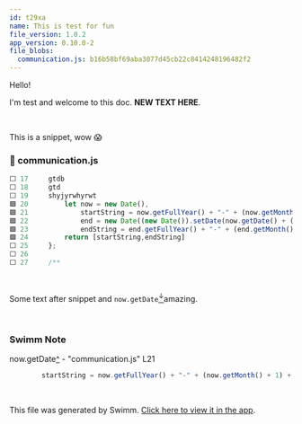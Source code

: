 ```yaml
---
id: t29xa
name: This is test for fun
file_version: 1.0.2
app_version: 0.10.0-2
file_blobs:
  communication.js: b16b58bf69aba3077d45cb22c8414248196482f2
---
```


Hello!

I'm test and welcome to this doc. **NEW TEXT HERE**.

<br/>

This is a snippet, wow 😱
<!-- NOTE-swimm-snippet: the lines below link your snippet to Swimm -->
### 📄 communication.js
```javascript
⬜ 17     gtdb
⬜ 18     gtd
⬜ 19     shyjyrwhyrwt
🟩 20         let now = new Date(),
🟩 21             startString = now.getFullYear() + "-" + (now.getMonth() + 1) + "-" + (now.getDate()),
🟩 22             end = new Date((new Date()).setDate(now.getDate() + (range || 7))),
🟩 23             endString = end.getFullYear() + "-" + (end.getMonth() + 1) + "-" + (end.getDate());
🟩 24         return [startString,endString]
⬜ 25     };
⬜ 26     
⬜ 27     /**
```

<br/>

Some text after snippet and `now.getDate`[<sup id="ZX8bjn">↓</sup>](#f-ZX8bjn)amazing.

<br/>

<!-- THIS IS AN AUTOGENERATED SECTION. DO NOT EDIT THIS SECTION DIRECTLY -->
### Swimm Note

<span id="f-ZX8bjn">now.getDate</span>[^](#ZX8bjn) - "communication.js" L21
```javascript
        startString = now.getFullYear() + "-" + (now.getMonth() + 1) + "-" + (now.getDate()),
```

<br/>

This file was generated by Swimm. [Click here to view it in the app](http://localhost:5001/repos/ls4DA2fLasmQuEbT4ipw/docs/t29xa).
